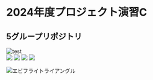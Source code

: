 # 2024年度プロジェクト演習C
## 5グループリポジトリ
<img src="https://img.shields.io/badge/any_text-you_like-blue" title="test"><br>
<img src="https://img.shields.io/badge/PHP_8.3-ccc?logo=php&style=flat">
<img src="https://img.shields.io/badge/Python_3.12-F9DC3E?logo=python&style=flat">
<img src="https://img.shields.io/badge/Apache_2.4-D22128?logo=apache&style=flat">
<img src="https://img.shields.io/badge/jQuery_3.7-0769AD.svg?logo=jquery&style=flat">

![エビフライトライアングル](http://i.imgur.com/Jjwsc.jpg "サンプル")